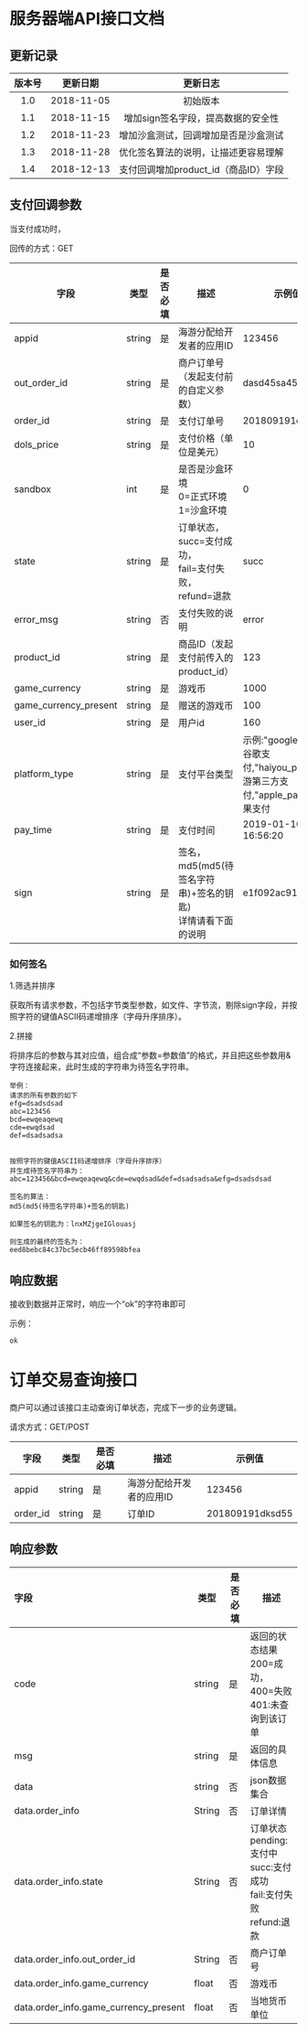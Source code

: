 # 服务器端API接口文档

## 更新记录

| 版本号 |  更新日期  |               更新日志               |
| :----: | :--------: | :----------------------------------: |
|  1.0   | 2018-11-05 |               初始版本               |
|  1.1   | 2018-11-15 |  增加sign签名字段，提高数据的安全性  |
|  1.2   | 2018-11-23 | 增加沙盒测试，回调增加是否是沙盒测试 |
|  1.3   | 2018-11-28 | 优化签名算法的说明，让描述更容易理解 |
|  1.4   | 2018-12-13 | 支付回调增加product_id（商品ID）字段 |



## 支付回调参数

当支付成功时，

回传的方式：GET

| 字段                  | 类型   | 是否必填 | 描述                                                         | 示例值                                                       |
| --------------------- | ------ | -------- | ------------------------------------------------------------ | ------------------------------------------------------------ |
| appid                 | string | 是       | 海游分配给开发者的应用ID                                     | 123456                                                       |
| out_order_id          | string | 是       | 商户订单号（发起支付前的自定义参数）                         | dasd45sa45                                                   |
| order_id              | string | 是       | 支付订单号                                                   | 201809191dksd55                                              |
| dols_price            | string | 是       | 支付价格（单位是美元）                                       | 10                                                           |
| sandbox               | int    | 是       | 是否是沙盒环境<br />0=正式环境<br />1=沙盒环境               | 0                                                            |
| state                 | string | 是       | 订单状态，<br />succ=支付成功，<br />fail=支付失败，<br />refund=退款 | succ                                                         |
| error_msg             | string | 否       | 支付失败的说明                                               | error                                                        |
| product_id            | string | 是       | 商品ID（发起支付前传入的product_id）                         | 123                                                          |
| game_currency         | string | 是       | 游戏币                                                       | 1000                                                         |
| game_currency_present | string | 是       | 赠送的游戏币                                                 | 100                                                          |
| user_id               | string | 是       | 用户id                                                       | 160                                                          |
| platform_type         | string | 是       | 支付平台类型                                                 | 示例:"google_pay"为谷歌支付,"haiyou_pay"为海游第三方支付,"apple_pay"为苹果支付 |
| pay_time              | string | 是       | 支付时间                                                     | 2019-01-10 16:56:20                                          |
| sign                  | string | 是       | 签名，md5(md5(待签名字符串)+签名的钥匙)<br />详情请看下面的说明 | e1f092ac91b5fcdf9                                            |



### 如何签名

1.筛选并排序

获取所有请求参数，不包括字节类型参数，如文件、字节流，剔除sign字段，并按照字符的键值ASCII码递增排序（字母升序排序）。



2.拼接

将排序后的参数与其对应值，组合成“参数=参数值”的格式，并且把这些参数用&字符连接起来，此时生成的字符串为待签名字符串。

```
举例：
请求的所有参数的如下
efg=dsadsdsad
abc=123456
bcd=ewqeaqewq
cde=ewqdsad
def=dsadsadsa


按照字符的键值ASCII码递增排序（字母升序排序）
并生成待签名字符串为：
abc=123456&bcd=ewqeaqewq&cde=ewqdsad&def=dsadsadsa&efg=dsadsdsad

签名的算法：
md5(md5(待签名字符串)+签名的钥匙)

如果签名的钥匙为：lnxMZjgeIGlouasj

则生成的最终的签名为：
eed8bebc84c37bc5ecb46ff89598bfea

```





## 响应数据

接收到数据并正常时，响应一个“ok”的字符串即可

示例：

```html
ok
```





# 订单交易查询接口

商户可以通过该接口主动查询订单状态，完成下一步的业务逻辑。 

请求方式：GET/POST

| 字段     | 类型   | 是否必填 | 描述                     | 示例值          |
| -------- | ------ | -------- | ------------------------ | --------------- |
| appid    | string | 是       | 海游分配给开发者的应用ID | 123456          |
| order_id | string | 是       | 订单ID                   | 201809191dksd55 |



## 响应参数

| 字段            | 类型   | 是否必填 | 描述                                                         |
| :-------------- | ------ | -------- | ------------------------------------------------------------ |
| code            | string | 是       | 返回的状态结果<br />200=成功，<br />400=失败 <br/>401:未查询到该订单 |
| msg             | string | 是       | 返回的具体信息                                               |
| data            | string | 否       | json数据集合                                                 |
| data.order_info | String | 否       | 订单详情                                                     |
| data.order_info.state                 | String | 否       | 订单状态 <br/>pending:支付中<br />succ:支付成功<br />fail:支付失败<br />refund:退款 |
| data.order_info.out_order_id          | String | 否       | 商户订单号                                                   |
| data.order_info.game_currency         | float  | 否       | 游戏币                                                       |
| data.order_info.game_currency_present | float  | 否       | 当地货币单位                                                 |